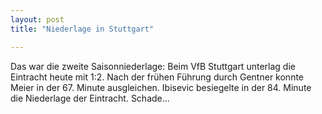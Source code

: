 ```yaml
---
layout: post
title: "Niederlage in Stuttgart"

---
```


Das war die zweite Saisonniederlage: Beim VfB Stuttgart unterlag die Eintracht heute mit 1:2. Nach der frühen Führung durch Gentner konnte Meier in der 67. Minute ausgleichen. Ibisevic besiegelte in der 84. Minute die Niederlage der Eintracht. Schade...


